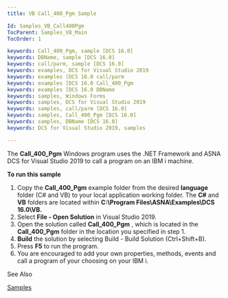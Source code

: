 ```yaml
---
title: VB Call_400_Pgm Sample

Id: Samples_VB_Call400Pgm
TocParent: Samples_VB_Main
TocOrder: 1

keywords: Call_400_Pgm, sample [DCS 16.0]
keywords: DBName, sample [DCS 16.0]
keywords: call/parm, sample [DCS 16.0]
keywords: examples, DCS for Visual Studio 2019
keywords: examples [DCS 16.0 call/parm
keywords: examples [DCS 16.0 Call_400_Pgm
keywords: examples [DCS 16.0 DBName
keywords: samples, Windows Forms
keywords: samples, DCS for Visual Studio 2019
keywords: samples, call/parm [DCS 16.0]
keywords: samples, Call_400_Pgm [DCS 16.0]
keywords: samples, DBName [DCS 16.0]
keywords: DCS for Visual Studio 2019, samples

---
```


The **Call_400_Pgm** Windows program uses the .NET Framework and ASNA <span>DCS for Visual Studio 2019 </span>to call a program on an IBM i machine.

**To run this sample** 
1. Copy the **Call_400_Pgm** example folder from the desired **language** 
					folder (C# and VB) to your local application working folder.  The **C#** 
					and **VB**  folders are located within **C:\Program 
						Files\ASNA\Examples\DCS 16.0\VB.**
2. Select **File - Open Solution** 
				in Visual Studio 2019.
3. Open the solution called **Call_400_Pgm** , which is located 
					in the **Call_400_Pgm** 
				folder in the location you specified in step 1.
4. **Build** 
				the solution by selecting Build - Build Solution (Ctrl+Shift+B).
5. Press **F5** 
				to run the program.
6. You are encouraged to add your own properties, methods, events and call a 
					program of your choosing on your IBM i.

See Also

[Samples](Samples_Main.html)
